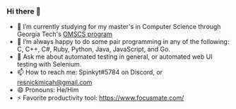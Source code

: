 ### Hi there 👋

- 🌱 I’m currently studying for my master's in Computer Science through Georgia Tech's [OMSCS program](https://omscs.gatech.edu/prospective-students/faq)
- 👥 I’m always happy to do some pair programming in any of the following: C, C++, C#, Ruby, Python, Java, JavaScript, and Go. 
- 💬 Ask me about automated testing in general, or automated web UI testing with Selenium.
- 📫 How to reach me: Spinkyt#5784 on Discord, or resnickmicah@gmail.com
- 😄 Pronouns: He/Him
- ⚡ Favorite productivity tool: https://www.focusmate.com/
